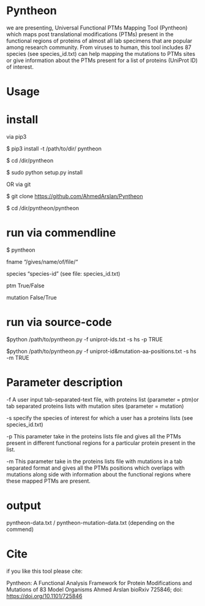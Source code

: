 # Pyntheon

we are presenting, Universal Functional PTMs Mapping Tool (Pyntheon) which maps post translational modifications (PTMs) present in the functional regions of proteins of almost all lab specimens that are popular among research community. From viruses to human, this tool includes 87 species (see species_id.txt) can help mapping the mutations to PTMs sites or give information about the PTMs present for a list of proteins (UniProt ID) of interest. 

# Usage

# install

via pip3 

$ pip3 install -t /path/to/dir/ pyntheon

$ cd /dir/pyntheon

$ sudo python setup.py install

OR via git

$ git clone https://github.com/AhmedArslan/Pyntheon 

$ cd /dir/pyntheon/pyntheon

# run via commendline

$ pyntheon

fname “/gives/name/of/file/“

species “species-id” (see file: species_id.txt)

ptm True/False

mutation False/True

# run via source-code

$python /path/to/pyntheon.py -f uniprot-ids.txt -s hs -p TRUE

$python /path/to/pyntheon.py -f uniprot-id&mutation-aa-positions.txt -s hs -m TRUE

# Parameter description

-f 				A user input tab-separated-text file, with proteins list (parameter = ptm)or tab separated proteins lists with mutation sites (parameter = mutation)

-s			specify the species of interest for which a user has a proteins lists (see species_id.txt)

-p 				This parameter take in the proteins lists file and gives all the PTMs present in different functional regions for a particular protein present in the list.

-m			This parameter take in the proteins lists file with mutations in a tab separated format and  gives all the PTMs positions which overlaps with mutations along side with information about the functional regions where these mapped PTMs are present.

# output

pyntheon-data.txt / pyntheon-mutation-data.txt (depending on the commend)

# Cite
if you like this tool please cite:

Pyntheon: A Functional Analysis Framework for Protein Modifications and Mutations of 83 Model Organisms Ahmed Arslan bioRxiv 725846; doi: https://doi.org/10.1101/725846
